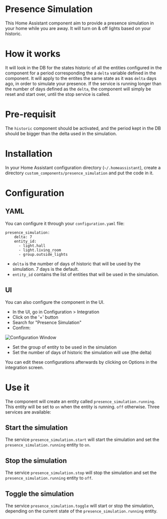 # Presence Simulation
This Home Assistant component aim to provide a presence simulation in your home while you are away. It will turn on & off lights based on your historic.

# How it works
It will look in the DB for the states historic of all the entities configured in the component for a period corresponding the a `delta` variable defined in the component. 
It will apply to the entites the same state as it was `delta` days ago, in order to simulate your presence. 
If the service is running longer than the number of days defined as the `delta`, the component will simply be reset and start over, until the stop service is called.

# Pre-requisit
The `historic` component should be activated, and the period kept in the DB should be bigger than the delta used in the simulation.

# Installation
In your Home Assistant configuration directory (`~/.homeassistant`), create a directory `custom_components/presence_simulation` and put the code in it.

# Configuration
## YAML
You can configure it through your `configuration.yaml` file:
```
presence_simulation:
    delta: 7
    entity_id: 
      - light.hall
      - light.living_room
      - group.outside_lights
```

* `delta` is the number of days of historic that will be used by the simulation. 7 days is the default.
* `entity_id` contains the list of entities that will be used in the simulation. 

## UI
You can also configure the component in the UI.
* In the UI, go in Configuration > Integration
* Click on the '+' button
* Search for "Presence Simulation"
* Confirm:

![Configuration Window](https://github.com/slashback100/presence_simulation/blob/main/images/configFlow.jpg)

* Set the group of entity to be used in the simulation
* Set the number of days of historic the simulation will use (the delta)

You can edit these configurations afterwards by clicking on Options in the integration screen.

# Use it

The component will create an entity called `presence_simulation.running`. This entity will be set to `on` when the entity is running. `off` otherwise.
Three services are available:
## Start the simulation
The service `presence_simulation.start` will start the simulation and set the `presence_simulation.running` entity to `on`.
## Stop the simulation
The service `presence_simulation.stop` will stop the simulation and set the `presence_simulation.running` entity to `off`.
## Toggle the simulation
The service `presence_simulation.toggle` will start or stop the simulation, depending on the current state of the `presence_simulation.running` entity.
